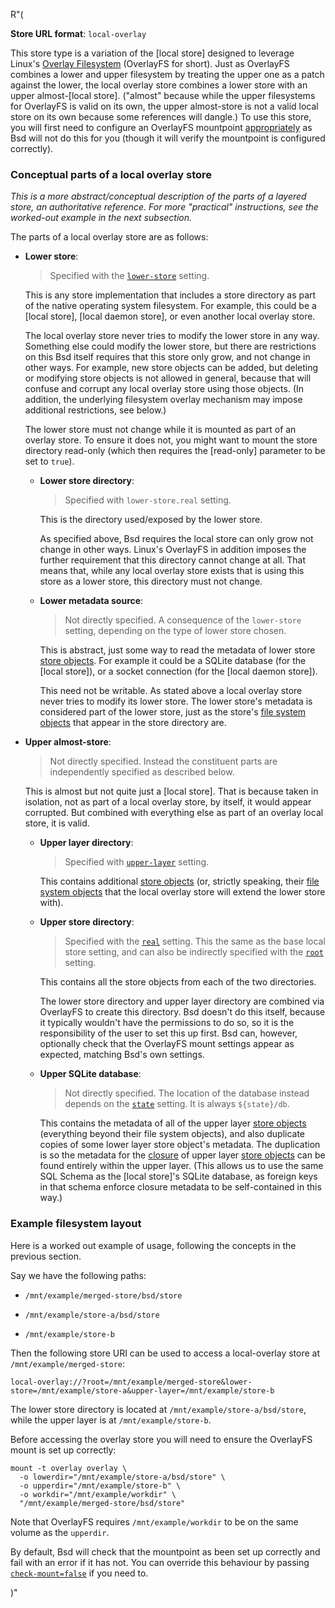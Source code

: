 R"(

**Store URL format**: `local-overlay`

This store type is a variation of the [local store] designed to leverage Linux's [Overlay Filesystem](https://docs.kernel.org/filesystems/overlayfs.html) (OverlayFS for short).
Just as OverlayFS combines a lower and upper filesystem by treating the upper one as a patch against the lower, the local overlay store combines a lower store with an upper almost-[local store].
("almost" because while the upper filesystems for OverlayFS is valid on its own, the upper almost-store is not a valid local store on its own because some references will dangle.)
To use this store, you will first need to configure an OverlayFS mountpoint [appropriately](#example-filesystem-layout) as Bsd will not do this for you (though it will verify the mountpoint is configured correctly).

### Conceptual parts of a local overlay store

*This is a more abstract/conceptual description of the parts of a layered store, an authoritative reference.
For more "practical" instructions, see the worked-out example in the next subsection.*

The parts of a local overlay store are as follows:

- **Lower store**:

  > Specified with the [`lower-store`](#store-experimental-local-overlay-store-lower-store) setting.

  This is any store implementation that includes a store directory as part of the native operating system filesystem.
  For example, this could be a [local store], [local daemon store], or even another local overlay store.

  The local overlay store never tries to modify the lower store in any way.
  Something else could modify the lower store, but there are restrictions on this
  Bsd itself requires that this store only grow, and not change in other ways.
  For example, new store objects can be added, but deleting or modifying store objects is not allowed in general, because that will confuse and corrupt any local overlay store using those objects.
  (In addition, the underlying filesystem overlay mechanism may impose additional restrictions, see below.)

  The lower store must not change while it is mounted as part of an overlay store.
  To ensure it does not, you might want to mount the store directory read-only (which then requires the [read-only] parameter to be set to `true`).

  - **Lower store directory**:

    > Specified with `lower-store.real` setting.

    This is the directory used/exposed by the lower store.

    As specified above, Bsd requires the local store can only grow not change in other ways.
    Linux's OverlayFS in addition imposes the further requirement that this directory cannot change at all.
    That means that, while any local overlay store exists that is using this store as a lower store, this directory must not change.

  - **Lower metadata source**:

    > Not directly specified.
    > A consequence of the `lower-store` setting, depending on the type of lower store chosen.

    This is abstract, just some way to read the metadata of lower store [store objects][store object].
    For example it could be a SQLite database (for the [local store]), or a socket connection (for the [local daemon store]).

    This need not be writable.
    As stated above a local overlay store never tries to modify its lower store.
    The lower store's metadata is considered part of the lower store, just as the store's [file system objects][file system object] that appear in the store directory are.

- **Upper almost-store**:

  > Not directly specified.
  > Instead the constituent parts are independently specified as described below.

  This is almost but not quite just a [local store].
  That is because taken in isolation, not as part of a local overlay store, by itself, it would appear corrupted.
  But combined with everything else as part of an overlay local store, it is valid.

  - **Upper layer directory**:

    > Specified with [`upper-layer`](#store-experimental-local-overlay-store-upper-layer) setting.

    This contains additional [store objects][store object]
    (or, strictly speaking, their [file system objects][file system object] that the local overlay store will extend the lower store with).

  - **Upper store directory**:

    > Specified with the [`real`](#store-experimental-local-overlay-store-real) setting.
    > This the same as the base local store setting, and can also be indirectly specified with the [`root`](#store-experimental-local-overlay-store-root) setting.

    This contains all the store objects from each of the two directories.

    The lower store directory and upper layer directory are combined via OverlayFS to create this directory.
    Bsd doesn't do this itself, because it typically wouldn't have the permissions to do so, so it is the responsibility of the user to set this up first.
    Bsd can, however, optionally check that the OverlayFS mount settings appear as expected, matching Bsd's own settings.

  - **Upper SQLite database**:

    > Not directly specified.
    > The location of the database instead depends on the [`state`](#store-experimental-local-overlay-store-state) setting.
    > It is always `${state}/db`.

    This contains the metadata of all of the upper layer [store objects][store object] (everything beyond their file system objects), and also duplicate copies of some lower layer store object's metadata.
    The duplication is so the metadata for the [closure](@docroot@/glossary.md#gloss-closure) of upper layer [store objects][store object] can be found entirely within the upper layer.
    (This allows us to use the same SQL Schema as the [local store]'s SQLite database, as foreign keys in that schema enforce closure metadata to be self-contained in this way.)

[file system object]: @docroot@/store/file-system-object.md
[store object]: @docroot@/store/store-object.md


### Example filesystem layout

Here is a worked out example of usage, following the concepts in the previous section.

Say we have the following paths:

- `/mnt/example/merged-store/bsd/store`

- `/mnt/example/store-a/bsd/store`

- `/mnt/example/store-b`

Then the following store URI can be used to access a local-overlay store at `/mnt/example/merged-store`:

```
local-overlay://?root=/mnt/example/merged-store&lower-store=/mnt/example/store-a&upper-layer=/mnt/example/store-b
```

The lower store directory is located at `/mnt/example/store-a/bsd/store`, while the upper layer is at `/mnt/example/store-b`.

Before accessing the overlay store you will need to ensure the OverlayFS mount is set up correctly:

```shell
mount -t overlay overlay \
  -o lowerdir="/mnt/example/store-a/bsd/store" \
  -o upperdir="/mnt/example/store-b" \
  -o workdir="/mnt/example/workdir" \
  "/mnt/example/merged-store/bsd/store"
```

Note that OverlayFS requires `/mnt/example/workdir` to be on the same volume as the `upperdir`.

By default, Bsd will check that the mountpoint as been set up correctly and fail with an error if it has not.
You can override this behaviour by passing [`check-mount=false`](#store-experimental-local-overlay-store-check-mount) if you need to.

)"
